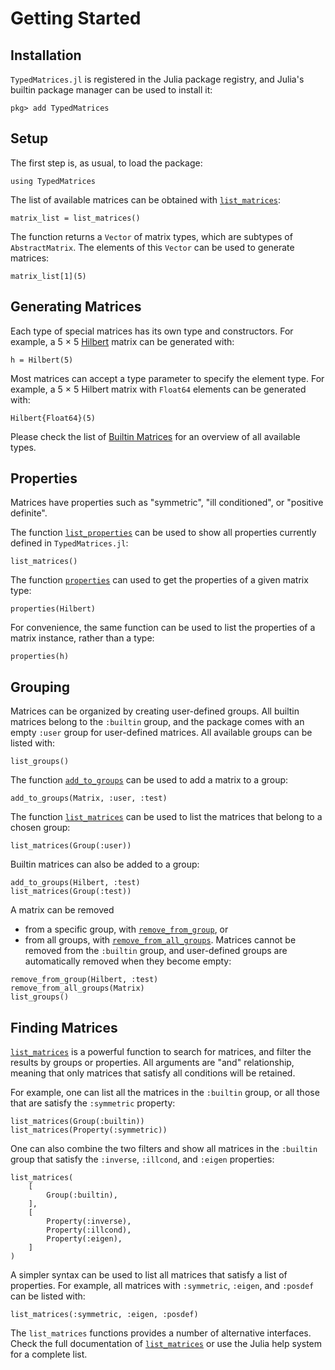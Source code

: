 # Getting Started

## Installation

`TypedMatrices.jl` is registered in the Julia package registry, and Julia's builtin package manager can be used to install it:

```julia-repl
pkg> add TypedMatrices
```

## Setup

The first step is, as usual, to load the package:

```@repl getting-started
using TypedMatrices
```

The list of available matrices can be obtained with [`list_matrices`](@ref):

```@repl getting-started
matrix_list = list_matrices()
```

The function returns a `Vector` of matrix types, which are subtypes of `AbstractMatrix`. The elements of this `Vector` can be used to generate matrices:

```@repl getting-started
matrix_list[1](5)
```

## Generating Matrices

Each type of special matrices has its own type and constructors. For example, a 5 × 5 [Hilbert](@ref) matrix can be generated with:

```@repl getting-started
h = Hilbert(5)
```

Most matrices can accept a type parameter to specify the element type. For example, a 5 × 5 Hilbert matrix with `Float64` elements can be generated with:

```@repl getting-started
Hilbert{Float64}(5)
```

Please check the list of [Builtin Matrices](@ref) for an overview of all available types.

## Properties

Matrices have properties such as "symmetric", "ill conditioned", or "positive definite".

The function [`list_properties`](@ref) can be used to show all properties currently defined in `TypedMatrices.jl`:

```@repl getting-started
list_matrices()
```

The function [`properties`](@ref) can used to get the properties of a given matrix type:

```@repl getting-started
properties(Hilbert)
```

For convenience, the same function can be used to list the properties of a matrix instance, rather than a type:

```@repl getting-started
properties(h)
```

## Grouping

Matrices can be organized by creating user-defined groups. All builtin matrices belong to the `:builtin` group, and the package comes with an empty `:user` group for user-defined matrices. All available groups can be listed with:

```@repl getting-started
list_groups()
```

The function [`add_to_groups`](@ref) can be used to add a matrix to a group:
```@repl getting-started
add_to_groups(Matrix, :user, :test)
```

The function [`list_matrices`](@ref) can be used to list the matrices that belong to a chosen group:

```@repl getting-started
list_matrices(Group(:user))
```

Builtin matrices can also be added to a group:

```@repl getting-started
add_to_groups(Hilbert, :test)
list_matrices(Group(:test))
```

A matrix can be removed
- from a specific group, with [`remove_from_group`](@ref), or
- from all groups, with [`remove_from_all_groups`](@ref).
Matrices cannot be removed from the `:builtin` group, and user-defined groups are automatically removed when they become empty:

```@repl getting-started
remove_from_group(Hilbert, :test)
remove_from_all_groups(Matrix)
list_groups()
```

## Finding Matrices

[`list_matrices`](@ref) is a powerful function to search for matrices, and filter the results by groups or properties. All arguments are "and" relationship, meaning that only matrices that satisfy all conditions will be retained.

For example, one can list all the matrices in the `:builtin` group, or all those that are satisfy the `:symmetric` property:

```@repl getting-started
list_matrices(Group(:builtin))
list_matrices(Property(:symmetric))
```

One can also combine the two filters and show all matrices in the `:builtin` group that satisfy the `:inverse`, `:illcond`, and `:eigen` properties:

```@repl getting-started
list_matrices(
    [
        Group(:builtin),
    ],
    [
        Property(:inverse),
        Property(:illcond),
        Property(:eigen),
    ]
)
```

A simpler syntax can be used to list all matrices that satisfy a list of properties. For example, all matrices with `:symmetric`, `:eigen`, and `:posdef` can be listed with:

```@repl getting-started
list_matrices(:symmetric, :eigen, :posdef)
```

The `list_matrices` functions provides a number of alternative interfaces. Check the full documentation of [`list_matrices`](@ref) or use the Julia help system for a complete list.
